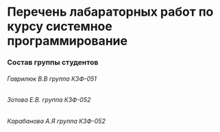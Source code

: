 # Перечень лабараторных работ по курсу системное программирование
### Состав группы студентов
###### Гаврилюк В.В группа КЗФ-051
###### Зотова Е.В. группа КЗФ-052
###### Карабанова А.Я группа КЗФ-052
